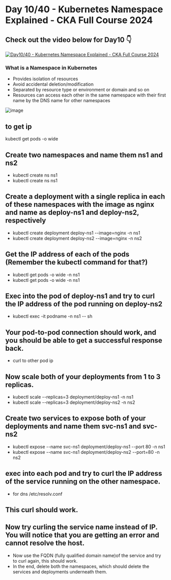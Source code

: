 # Day 10/40 - Kubernetes Namespace Explained - CKA Full Course 2024


## Check out the video below for Day10 👇

[![Day10/40 - Kubernetes Namespace Explained - CKA Full Course 2024](https://img.youtube.com/vi/yVLXIydlU_0/sddefault.jpg)](https://youtu.be/yVLXIydlU_0)

### What is a Namespace in Kubernetes

- Provides isolation of resources
- Avoid accidental deletion/modification
- Separated by resource type or environment or domain and so on
- Resources can access each other in the same namespace with their first name by the DNS name for other namespaces


![image](https://github.com/piyushsachdeva/CKA-2024/assets/40286378/d9ae95d5-7224-4d5b-b260-ed09fc53c6fd)

## to get ip
kubectl get pods -o wide 

 ## Create two namespaces and name them ns1 and ns2
 - kubectl create ns ns1
 - kubectl create ns ns1
 
 ## Create a deployment with a single replica in each of these namespaces with the image as nginx and name as deploy-ns1 and deploy-ns2, respectively
 - kubectl create deployment deploy-ns1 --image=nginx -n ns1
 - kubectl create deployment deploy-ns2 --image=nginx -n ns2
 ## Get the IP address of each of the pods (Remember the kubectl command for that?)
  - kubectl get pods -o wide -n ns1
  - kubectl get pods -o wide -n ns1
## Exec into the pod of deploy-ns1 and try to curl the IP address of the pod running on deploy-ns2
- kubectl exec -it podname -n ns1 -- sh
## Your pod-to-pod connection should work, and you should be able to get a successful response back.
  - curl to other pod ip
## Now scale both of your deployments from 1 to 3 replicas.
- kubectl scale --replicas=3 deployment/deploy-ns1 -n ns1
- kubectl scale --replicas=3 deployment/deploy-ns2 -n ns2
## Create two services to expose both of your deployments and name them svc-ns1 and svc-ns2
- kubectl expose  --name svc-ns1 deployment/deploy-ns1 --port 80 -n ns1
- kubectl expose --name svc-ns1 deployment/deploy-ns2 --port=80 -n ns2
## exec into each pod and try to curl the IP address of the service running on the other namespace.
- for dns /etc/resolv.conf
## This curl should work.
## Now try curling the service name instead of IP. You will notice that you are getting an error and cannot resolve the host.
- Now use the FQDN (fully qualified domain name)of the service and try to curl again, this should work.
- In the end, delete both the namespaces, which should delete the services and deployments underneath them.




